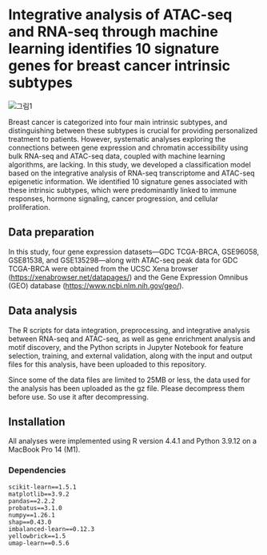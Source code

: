 # Integrative analysis of ATAC-seq and RNA-seq through machine learning identifies 10 signature genes for breast cancer intrinsic subtypes

![그림1](https://github.com/user-attachments/assets/36d82036-780b-45d0-a23e-fc5daefff18c)

Breast cancer is categorized into four main intrinsic subtypes, and distinguishing between these subtypes is crucial for providing personalized treatment to patients. However, systematic analyses exploring the connections between gene expression and chromatin accessibility using bulk RNA-seq and ATAC-seq data, coupled with machine learning algorithms, are lacking. In this study, we developed a classification model based on the integrative analysis of RNA-seq transcriptome and ATAC-seq epigenetic information. We identified 10 signature genes associated with these intrinsic subtypes, which were predominantly linked to immune responses, hormone signaling, cancer progression, and cellular proliferation.

## Data preparation
In this study, four gene expression datasets—GDC TCGA-BRCA, GSE96058, GSE81538, and GSE135298—along with ATAC-seq peak data for GDC TCGA-BRCA were obtained from the UCSC Xena browser (https://xenabrowser.net/datapages/) and the Gene Expression Omnibus (GEO) database (https://www.ncbi.nlm.nih.gov/geo/).

## Data analysis
The R scripts for data integration, preprocessing, and integrative analysis between RNA-seq and ATAC-seq, as well as gene enrichment analysis and motif discovery, and the Python scripts in Jupyter Notebook for feature selection, training, and external validation, along with the input and output files for this analysis, have been uploaded to this repository.

Since some of the data files are limited to 25MB or less, the data used for the analysis has been uploaded as the gz file. Please decompress them before use. So use it after decompressing.

## Installation
All analyses were implemented using R version 4.4.1 and Python 3.9.12 on a MacBook Pro 14 (M1).

### Dependencies
```
scikit-learn==1.5.1
matplotlib==3.9.2
pandas==2.2.2
probatus==3.1.0
numpy==1.26.1
shap==0.43.0
imbalanced-learn==0.12.3
yellowbrick==1.5
umap-learn==0.5.6
```
